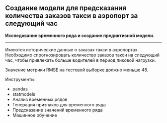 ## Создание модели для предсказания количества заказов такси в аэропорт за следующий час

**Исследование временного ряда и создание предиктивной модели.**

---

Имеются исторические данные о заказах такси в аэропортах.  
Необходимо спрогнозировать количество заказов такси на следующий час, чтобы привлекать больше водителей в период пиковой нагрузки. 

Значение метрики RMSE на тестовой выборке должно меньше 48.

Инструменты:
* pandas
* statmodels
* Анализ временных рядов
* Генерация признаков для временного ряда
* Предсказание значений временного ряда
* Машинное обучение
